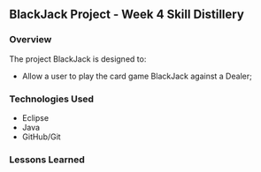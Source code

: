 ## BlackJack Project - Week 4 Skill Distillery

### Overview

The project BlackJack is designed to:

- Allow a user to play the card game BlackJack against a Dealer;

### Technologies Used

- Eclipse
- Java
- GitHub/Git

### Lessons Learned
